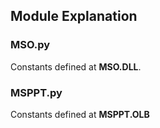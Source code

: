 ## Module Explanation

### MSO.py
Constants defined at **MSO.DLL**.

### MSPPT.py
Constants defined at **MSPPT.OLB**
